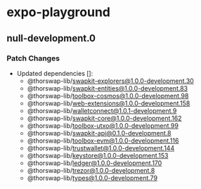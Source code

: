 # expo-playground

## null-development.0

### Patch Changes

- Updated dependencies []:
  - @thorswap-lib/swapkit-explorers@1.0.0-development.30
  - @thorswap-lib/swapkit-entities@1.0.0-development.83
  - @thorswap-lib/toolbox-cosmos@1.0.0-development.98
  - @thorswap-lib/web-extensions@1.0.0-development.158
  - @thorswap-lib/walletconnect@1.0.1-development.9
  - @thorswap-lib/swapkit-core@1.0.0-development.162
  - @thorswap-lib/toolbox-utxo@1.0.0-development.99
  - @thorswap-lib/swapkit-api@0.1.0-development.8
  - @thorswap-lib/toolbox-evm@1.0.0-development.116
  - @thorswap-lib/trustwallet@1.0.0-development.144
  - @thorswap-lib/keystore@1.0.0-development.153
  - @thorswap-lib/ledger@1.0.0-development.170
  - @thorswap-lib/trezor@1.0.0-development.8
  - @thorswap-lib/types@1.0.0-development.79
